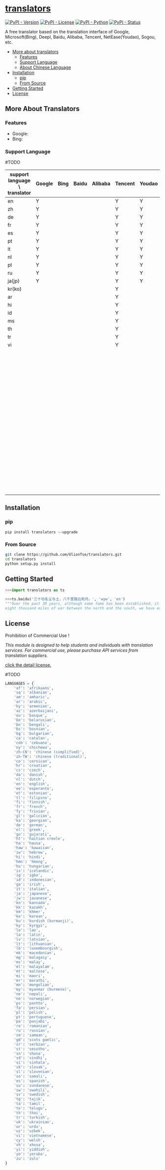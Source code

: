 [translators](https://github.com/uliontse/translators/blob/master/README.md)
================================================================================

[![PyPI - Version](https://img.shields.io/badge/pypi-v4.5.0-blue.svg)](https://pypi.org/project/translators/)
[![PyPI - License](https://img.shields.io/pypi/l/translators.svg)](https://github.com/shinalone/translators/blob/master/LICENSE)
[![PyPI - Python](https://img.shields.io/badge/python-3.5+-blue.svg)](https://docs.python.org/3/)
[![PyPI - Status](https://img.shields.io/pypi/status/translators.svg)](https://pypi.org/project/translators/)



A free translator based on the translation interface of Google, Microsoft(Bing), Deepl, Baidu, Alibaba, Tencent, NetEase(Youdao), Sogou, etc.

- [More about translators](#more-about-translators)
    - [Features](#features)
    - [Support Language](#support-language)
    - [About Chinese Language](#about-Chinese-language)
- [Installation](#installation)
  - [pip](#pip)
  - [From Source](#from-source)
- [Getting Started](#getting-started)
- [License](#License)



## More About Translators

### Features

-   Google:
-   Bing:

### Support Language

#TODO

| support language \ translator | Google | Bing | Baidu | Alibaba | Tencent | Youdao | Sogou | Deepl |
| ----------------------------- | ------ | ---- | ----- | ------- | ------- | ------ | ----- | ----- |
| en                            | Y      |      |       |         | Y       | Y      |       | Y     |
| zh                            | Y      |      |       |         | Y       | Y      |       | Y     |
| de                            | Y      |      |       |         | Y       | Y      |       | Y     |
| fr                            | Y      |      |       |         | Y       | Y      |       | Y     |
| es                            | Y      |      |       |         | Y       | Y      |       | Y     |
| pt                            | Y      |      |       |         | Y       | Y      |       | Y     |
| it                            | Y      |      |       |         | Y       | Y      |       | Y     |
| nl                            | Y      |      |       |         | Y       | Y      |       | Y     |
| pl                            | Y      |      |       |         | Y       | Y      |       | Y     |
| ru                            | Y      |      |       |         | Y       | Y      |       | Y     |
| ja(jp)                        | Y      |      |       |         | Y       | Y      |       | Y     |
| kr(ko)                        |        |      |       |         | Y       |        |       |       |
| ar                            |        |      |       |         | Y       |        |       |       |
| hi                            |        |      |       |         | Y       |        |       |       |
| id                            |        |      |       |         | Y       |        |       |       |
| ms                            |        |      |       |         | Y       |        |       |       |
| th                            |        |      |       |         | Y       |        |       |       |
| tr                            |        |      |       |         | Y       |        |       |       |
| vi                            |        |      |       |         | Y       |        |       |       |
|                               |        |      |       |         |         |        |       |       |
|                               |        |      |       |         |         |        |       |       |
|                               |        |      |       |         |         |        |       |       |
|                               |        |      |       |         |         |        |       |       |
|                               |        |      |       |         |         |        |       |       |
|                               |        |      |       |         |         |        |       |       |
|                               |        |      |       |         |         |        |       |       |
|                               |        |      |       |         |         |        |       |       |
|                               |        |      |       |         |         |        |       |       |
|                               |        |      |       |         |         |        |       |       |
|                               |        |      |       |         |         |        |       |       |
|                               |        |      |       |         |         |        |       |       |
|                               |        |      |       |         |         |        |       |       |
|                               |        |      |       |         |         |        |       |       |
|                               |        |      |       |         |         |        |       |       |
|                               |        |      |       |         |         |        |       |       |
|                               |        |      |       |         |         |        |       |       |
|                               |        |      |       |         |         |        |       |       |
|                               |        |      |       |         |         |        |       |       |
|                               |        |      |       |         |         |        |       |       |
|                               |        |      |       |         |         |        |       |       |
|                               |        |      |       |         |         |        |       |       |
|                               |        |      |       |         |         |        |       |       |
|                               |        |      |       |         |         |        |       |       |
|                               |        |      |       |         |         |        |       |       |
|                               |        |      |       |         |         |        |       |       |
|                               |        |      |       |         |         |        |       |       |
|                               |        |      |       |         |         |        |       |       |
|                               |        |      |       |         |         |        |       |       |
|                               |        |      |       |         |         |        |       |       |
|                               |        |      |       |         |         |        |       |       |
|                               |        |      |       |         |         |        |       |       |
|                               |        |      |       |         |         |        |       |       |
|                               |        |      |       |         |         |        |       |       |
|                               |        |      |       |         |         |        |       |       |
|                               |        |      |       |         |         |        |       |       |
|                               |        |      |       |         |         |        |       |       |
|                               |        |      |       |         |         |        |       |       |
|                               |        |      |       |         |         |        |       |       |
|                               |        |      |       |         |         |        |       |       |
|                               |        |      |       |         |         |        |       |       |
|                               |        |      |       |         |         |        |       |       |
|                               |        |      |       |         |         |        |       |       |
|                               |        |      |       |         |         |        |       |       |
|                               |        |      |       |         |         |        |       |       |
|                               |        |      |       |         |         |        |       |       |
|                               |        |      |       |         |         |        |       |       |
|                               |        |      |       |         |         |        |       |       |
|                               |        |      |       |         |         |        |       |       |
|                               |        |      |       |         |         |        |       |       |
|                               |        |      |       |         |         |        |       |       |
|                               |        |      |       |         |         |        |       |       |
|                               |        |      |       |         |         |        |       |       |
|                               |        |      |       |         |         |        |       |       |
|                               |        |      |       |         |         |        |       |       |
|                               |        |      |       |         |         |        |       |       |
|                               |        |      |       |         |         |        |       |       |
|                               |        |      |       |         |         |        |       |       |
|                               |        |      |       |         |         |        |       |       |
|                               |        |      |       |         |         |        |       |       |
|                               |        |      |       |         |         |        |       |       |
|                               |        |      |       |         |         |        |       |       |
|                               |        |      |       |         |         |        |       |       |
|                               |        |      |       |         |         |        |       |       |
|                               |        |      |       |         |         |        |       |       |
|                               |        |      |       |         |         |        |       |       |
|                               |        |      |       |         |         |        |       |       |
|                               |        |      |       |         |         |        |       |       |
|                               |        |      |       |         |         |        |       |       |
|                               |        |      |       |         |         |        |       |       |
|                               |        |      |       |         |         |        |       |       |
|                               |        |      |       |         |         |        |       |       |
|                               |        |      |       |         |         |        |       |       |
|                               |        |      |       |         |         |        |       |       |
|                               |        |      |       |         |         |        |       |       |
|                               |        |      |       |         |         |        |       |       |
|                               |        |      |       |         |         |        |       |       |
|                               |        |      |       |         |         |        |       |       |
|                               |        |      |       |         |         |        |       |       |



## Installation

### pip

```shell
pip install translators --upgrade
```

### From Source

```bash
git clone https://github.com/UlionTse/translators.git
cd translators
python setup.py install
```

## Getting Started

```python
>>>import translators as ts

>>>ts.baidu('三十功名尘与土，八千里路云和月。', 'wyw', 'en')
"""Over the past 30 years, although some fame has been established, it is as insignificant as the dust. After 
eight thousand miles of war between the north and the south, we have experienced many vicissitudes of life."""
```

## License

Prohibition of Commercial Use !

*This module is designed to help students and individuals with translation services.* 
*For commercial use, please purchase API services from translation suppliers.*

[click the detail license.](https://github.com/uliontse/translators/blob/master/LICENSE)



#TODO

```python
LANGUAGES = {
    'af': 'afrikaans',
    'sq': 'albanian',
    'am': 'amharic',
    'ar': 'arabic',
    'hy': 'armenian',
    'az': 'azerbaijani',
    'eu': 'basque',
    'be': 'belarusian',
    'bn': 'bengali',
    'bs': 'bosnian',
    'bg': 'bulgarian',
    'ca': 'catalan',
    'ceb': 'cebuano',
    'ny': 'chichewa',
    'zh-CN': 'chinese (simplified)',
    'zh-TW': 'chinese (traditional)',
    'co': 'corsican',
    'hr': 'croatian',
    'cs': 'czech',
    'da': 'danish',
    'nl': 'dutch',
    'en': 'english',
    'eo': 'esperanto',
    'et': 'estonian',
    'tl': 'filipino',
    'fi': 'finnish',
    'fr': 'french',
    'fy': 'frisian',
    'gl': 'galician',
    'ka': 'georgian',
    'de': 'german',
    'el': 'greek',
    'gu': 'gujarati',
    'ht': 'haitian creole',
    'ha': 'hausa',
    'haw': 'hawaiian',
    'iw': 'hebrew',
    'hi': 'hindi',
    'hmn': 'hmong',
    'hu': 'hungarian',
    'is': 'icelandic',
    'ig': 'igbo',
    'id': 'indonesian',
    'ga': 'irish',
    'it': 'italian',
    'ja': 'japanese',
    'jw': 'javanese',
    'kn': 'kannada',
    'kk': 'kazakh',
    'km': 'khmer',
    'ko': 'korean',
    'ku': 'kurdish (kurmanji)',
    'ky': 'kyrgyz',
    'lo': 'lao',
    'la': 'latin',
    'lv': 'latvian',
    'lt': 'lithuanian',
    'lb': 'luxembourgish',
    'mk': 'macedonian',
    'mg': 'malagasy',
    'ms': 'malay',
    'ml': 'malayalam',
    'mt': 'maltese',
    'mi': 'maori',
    'mr': 'marathi',
    'mn': 'mongolian',
    'my': 'myanmar (burmese)',
    'ne': 'nepali',
    'no': 'norwegian',
    'ps': 'pashto',
    'fa': 'persian',
    'pl': 'polish',
    'pt': 'portuguese',
    'pa': 'punjabi',
    'ro': 'romanian',
    'ru': 'russian',
    'sm': 'samoan',
    'gd': 'scots gaelic',
    'sr': 'serbian',
    'st': 'sesotho',
    'sn': 'shona',
    'sd': 'sindhi',
    'si': 'sinhala',
    'sk': 'slovak',
    'sl': 'slovenian',
    'so': 'somali',
    'es': 'spanish',
    'su': 'sundanese',
    'sw': 'swahili',
    'sv': 'swedish',
    'tg': 'tajik',
    'ta': 'tamil',
    'te': 'telugu',
    'th': 'thai',
    'tr': 'turkish',
    'uk': 'ukrainian',
    'ur': 'urdu',
    'uz': 'uzbek',
    'vi': 'vietnamese',
    'cy': 'welsh',
    'xh': 'xhosa',
    'yi': 'yiddish',
    'yo': 'yoruba',
    'zu': 'zulu'
}
```
